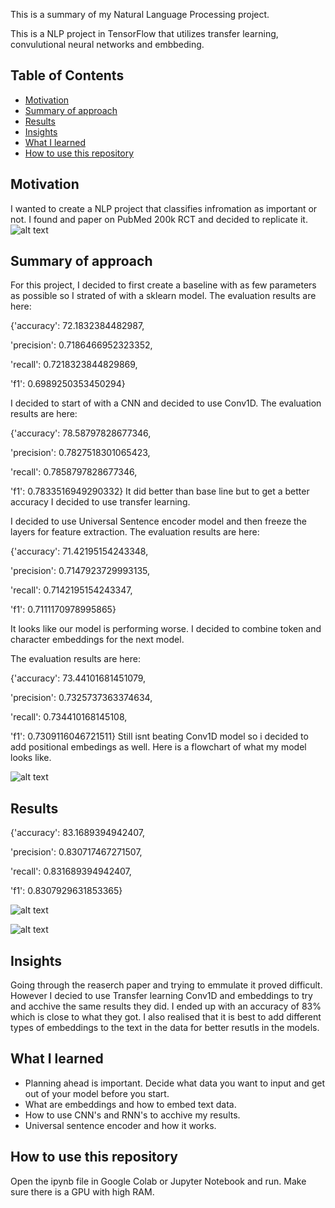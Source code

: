 This is a summary of my Natural Language Processing project.

This is a NLP project in TensorFlow that utilizes transfer learning, convulutional neural networks and embbeding.

## Table of Contents 
* [Motivation](#motivation)
* [Summary of approach](#summary-of-approach)
* [Results](#results)
* [Insights](#insights)
* [What I learned](#what-i-learned)
* [How to use this repository](#how-to-use-this-repository)

## Motivation
I wanted to create a NLP project that classifies infromation as important or not. I found and paper on PubMed 200k RCT and decided to replicate it.
![alt text](https://github.com/Vybavnag/SkimLit/blob/main/images/reaserch_paper.jpg)


## Summary of approach
For this project, I decided to first create a baseline with as few parameters as possible so I strated of with a sklearn model. The evaluation results are here:


{'accuracy': 72.1832384482987,


 'precision': 0.7186466952323352,

 
 'recall': 0.7218323844829869,

 
 'f1': 0.6989250353450294}

I decided to start of with a CNN and decided to use Conv1D. The evaluation results are here: 


{'accuracy': 78.58797828677346,


 'precision': 0.7827518301065423,

 
 'recall': 0.7858797828677346,

 
 'f1': 0.7833516949290332}
It did better than base line but to get a better accuracy I decided to use transfer learning.

I decided to use Universal Sentence encoder model and then freeze the layers for feature extraction. The evaluation results are here:


{'accuracy': 71.42195154243348,


 'precision': 0.7147923729993135,
 
 'recall': 0.7142195154243347,

 
 'f1': 0.7111170978995865}
 
It looks like our model is performing worse. I decided to combine token and character embeddings for the next model.

The evaluation results are here:


{'accuracy': 73.44101681451079,


 'precision': 0.7325737363374634,

 
 'recall': 0.734410168145108,

 
 'f1': 0.7309116046721511}
Still isnt beating Conv1D model so i decided to add positional embedings as well. Here is a flowchart of what my model looks like.


![alt text](https://github.com/Vybavnag/SkimLit/blob/main/images/model_5.jpg)


## Results
{'accuracy': 83.1689394942407,


 'precision': 0.830717467271507,

 
 'recall': 0.831689394942407,

 
 'f1': 0.8307929631853365}
 
 ![alt text](https://github.com/Vybavnag/SkimLit/blob/main/images/all_model_metrics.jpg)

 ![alt text](https://github.com/Vybavnag/SkimLit/blob/main/images/f1-scores.jpg)


## Insights
Going through the reaserch paper and trying to emmulate it proved difficult. However I decied to use Transfer learning Conv1D and embeddings to try and acchive the same results they did. I ended up with an accuracy of 83% which is close to what they got. I also realised that it is best to add different types of embeddings to the text in the data for better resutls in the models.

## What I learned
* Planning ahead is important. Decide what data you want to input and get out of your model before you start.
* What are embeddings and how to embed text data.
* How to use CNN's and RNN's to acchive my results.
* Universal sentence encoder and how it works.
  


## How to use this repository
Open the ipynb file in Google Colab or Jupyter Notebook and run. Make sure there is a GPU with high RAM.

